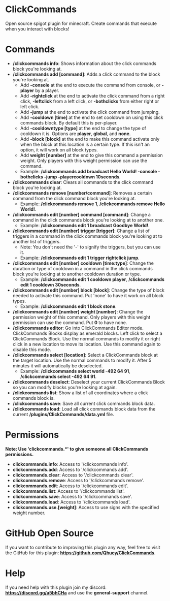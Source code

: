 # ClickCommands
Open source spigot plugin for minecraft. Create commands that execute when you interact with blocks!

# Commands
  - **/clickcommands info**: Shows information about the click commands block you're looking at.  
  - **/clickcommands add [command]**: Adds a click command to the block you're looking at.  
    - Add **-console** at the end to execute the command from console, or **-player** by a player.  
    - Add **-rightclick** at the end to activate the click command from a right click, **-leftclick** from a left click, or **-bothclicks** from either right or left click.  
    - Add **-jump** at the end to activate the click command from jumping.  
    - Add **-cooldown [time]** at the end to set cooldown on using this click commands block. By default this is per-player.  
    - Add **-cooldowntype [type]** at the end to change the type of cooldown it is. Options are **player**, **global**, and **none**.  
    - Add **-block [block]** at the end to make this command activate only when the block at this location is a certain type. If this isn't an option, it will work on all block types.  
    - Add **weight [number]** at the end to give this command a permission weight. Only players with this weight permission can use the command.
    - Example: **/clickcommands add broadcast Hello World! -console -bothclicks -jump -playercooldown 10seconds**.  
  - **/clickcommands clear**: Clears all commands to the click command block you're looking at.  
  - **/clickcommands remove [number/command]**: Removes a certain command from the click command block you're looking at.  
    - Example: **/clickcommands remove 1**, **/clickcommands remove Hello World!**.  
  - **/clickcommands edit [number] command [command]**: Change a command in the click commands block you're looking at to another one.  
    - Example: **/clickcommands edit 1 broadcast Goodbye World!**.  
  - **/clickcommands edit [number] trigger [trigger]**: Change a list of triggers in a command in the click commands block you're looking at to another list of triggers.  
    - Note: You don't need the '-' to signify the triggers, but you can use it.  
    - Example: **/clickcommands edit 1 trigger rightclick jump**.  
  - **/clickcommands edit [number] cooldown [time:type]**: Change the duration or type of cooldown in a command in the click commands block you're looking at to another cooldown duration or type.  
    - Example: **/clickcommands edit 1 cooldown player**, **/clickcommands edit 1 cooldown 30seconds**.  
  - **/clickcommands edit [number] block [block]**: Change the type of block needed to activate this command. Put 'none' to have it work on all block types.
    - Example: **/clickcommands edit 1 block stone**.
  - **/clickcommands edit [number] weight [number]**: Change the permission weight of this command. Only players with this weight permission can use the command. Put **0** to have none.  
  - **/clickcommands editor**: Go into ClickCommands Editor mode. ClickCommands Blocks display as emerald blocks. Left click to select a ClickCommands Block. Use the normal commands to modify it or right click in a new location to move its location. Use this command again to disable this mode.  
  - **/clickcommands select [location]**: Select a ClickCommands block at the target location. Use the normal commands to modify it. After 5 minutes it will automatically be deselected.  
    - Example: **/clickcommands select world -492 64 91**, **/clickcommands select -492 64 91**.  
  - **/clickcommands deselect**: Deselect your current ClickCommands Block so you can modify blocks you're looking at again.  
  - **/clickcommands list**: Show a list of all coordinates where a click commands block is.  
  - **/clickcommands save**: Save all current click commands block data.  
  - **/clickcommands load**: Load all click commands block data from the current **/plugins/ClickCommands/data.yml** file.  

# Permissions
**Note: Use 'clickcommands.*' to give someone all ClickCommands permissions.**  
  - **clickcommands.info**: Access to '/clickcommands info'.  
  - **clickcommands.add**: Access to '/clickcommands add'.  
  - **clickcommands.clear**: Access to '/clickcommands clear'.  
  - **clickcommands.remove**: Access to '/clickcommands remove'.  
  - **clickcommands.edit**: Access to '/clickcommands edit'.  
  - **clickcommands.list**: Access to '/clickcommands list'.  
  - **clickcommands.save**: Access to '/clickcommands save'.  
  - **clickcommands.load**: Access to '/clickcommands load'.  
  - **clickcommands.use.[weight]**: Access to use signs with the specified weight number.

# GitHub Open Source
If you want to contribute to improving this plugin any way, feel free to visit the GitHub for this plugin: **https://github.com/Qhucy/ClickCommands**.

# Help
If you need help with this plugin join my discord: **https://discord.gg/a5bhCHa** and use the **general-support** channel.
